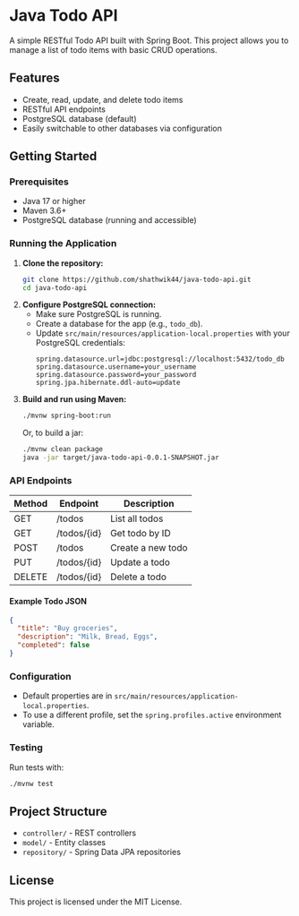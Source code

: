 # Java Todo API

A simple RESTful Todo API built with Spring Boot. This project allows you to manage a list of todo items with basic CRUD operations.

## Features
- Create, read, update, and delete todo items
- RESTful API endpoints
- PostgreSQL database (default)
- Easily switchable to other databases via configuration

## Getting Started

### Prerequisites
- Java 17 or higher
- Maven 3.6+
- PostgreSQL database (running and accessible)

### Running the Application

1. **Clone the repository:**
   ```bash
   git clone https://github.com/shathwik44/java-todo-api.git
   cd java-todo-api
   ```
2. **Configure PostgreSQL connection:**
   - Make sure PostgreSQL is running.
   - Create a database for the app (e.g., `todo_db`).
   - Update `src/main/resources/application-local.properties` with your PostgreSQL credentials:
     ```properties
     spring.datasource.url=jdbc:postgresql://localhost:5432/todo_db
     spring.datasource.username=your_username
     spring.datasource.password=your_password
     spring.jpa.hibernate.ddl-auto=update
     ```
3. **Build and run using Maven:**
   ```bash
   ./mvnw spring-boot:run
   ```
   Or, to build a jar:
   ```bash
   ./mvnw clean package
   java -jar target/java-todo-api-0.0.1-SNAPSHOT.jar
   ```

### API Endpoints

| Method | Endpoint         | Description           |
|--------|------------------|-----------------------|
| GET    | /todos           | List all todos        |
| GET    | /todos/{id}      | Get todo by ID        |
| POST   | /todos           | Create a new todo     |
| PUT    | /todos/{id}      | Update a todo         |
| DELETE | /todos/{id}      | Delete a todo         |

#### Example Todo JSON
```json
{
  "title": "Buy groceries",
  "description": "Milk, Bread, Eggs",
  "completed": false
}
```

### Configuration
- Default properties are in `src/main/resources/application-local.properties`.
- To use a different profile, set the `spring.profiles.active` environment variable.

### Testing
Run tests with:
```bash
./mvnw test
```

## Project Structure
- `controller/` - REST controllers
- `model/` - Entity classes
- `repository/` - Spring Data JPA repositories

## License
This project is licensed under the MIT License.
